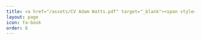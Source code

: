 ```yaml
---
title: <a href="/assets/CV Adam Watts.pdf" target="_blank"><span style="padding-right:500px">CV</span></a>
layout: page
icon: fa-book
order: 6
---
```






